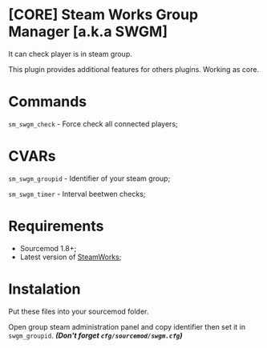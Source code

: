 # [CORE] Steam Works Group Manager [a.k.a SWGM]
It can check player is in steam group.

This plugin provides additional features for others plugins. Working as core.

# Commands
`sm_swgm_check` - Force check all connected players;

# CVARs
`sm_swgm_groupid` - Identifier of your steam group;

`sm_swgm_timer` - Interval beetwen checks;

# Requirements
- Sourcemod 1.8+;
- Latest version of [SteamWorks](http://users.alliedmods.net/~kyles/builds/SteamWorks/);

# Instalation
Put these files into your sourcemod folder.

Open group steam administration panel and copy identifier then set it in `swgm_groupid`. ***(Don't forget `cfg/sourcemod/swgm.cfg`)***
